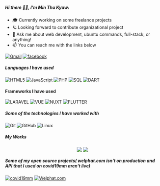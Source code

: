 

##### Hi there 🧑‍💻, I'm Min Thu Kyaw:

-   :mortar_board: Currently working on some freelance projects
-   :ringed_planet: Looking forward to contribute organizational project
-   :speech_balloon: Ask me about web development, ubuntu commands, full-stack, or anything!
-   :mailbox: You can reach me with the links below

[![Gmail](https://img.shields.io/badge/-EMAIL-D14836?style=for-the-badge&logo=gmail&logoColor=white)](mailto:minthukyaw@uit.edu.mm)
[![facebook](https://img.shields.io/badge/-FACEBOOK-0077B5?style=for-the-badge&logo=facebook&logoColor=white)](https://www.facebook.com/min.t.kyaw.3591)

##### Languages I have used

![HTML5](https://img.shields.io/badge/-HTML5-000000?style=flat&logo=HTML5)
![JavaScript](https://img.shields.io/badge/-JavaScript-000000?style=flat&logo=javascript)
![PHP](https://img.shields.io/badge/-php-000000?style=flat&logo=php)
![SQL](https://img.shields.io/badge/-SQL-000000?style=flat&logo=MySQL)
![DART](https://img.shields.io/badge/-Dart-000000?style=flat&logo=Dart)

#### Frameworks I have used

![LARAVEL](https://img.shields.io/badge/-laravel-000000?style=flat&logo=laravel)
![VUE](https://img.shields.io/badge/-VUE%20js-000000?style=flat&logo=Vue.js)
![NUXT](https://img.shields.io/badge/-Nuxt-000000?style=flat&logo=Nuxt.js)
![FLUTTER](https://img.shields.io/badge/-Flutter-000000?style=flat&logo=Flutter)

##### Some of the technologies I have worked with

![Git](https://img.shields.io/badge/-Git-222222?style=flat&logo=git&logoColor=F05032)
![GitHub](https://img.shields.io/badge/-GitHub-222222?style=flat&logo=github&logoColor=FFFFFF)
![Linux](https://img.shields.io/badge/-Linux-222222?style=flat&logo=linux&logoColor=FCC624)

##### My Works

<p align="center">
<img align="center" src="https://github-readme-stats.vercel.app/api/top-langs/?username=thukyaw11&theme=radical&hide_langs_below=1&layout=compact">
<img align="center" src="https://github-readme-stats.vercel.app/api?username=thukyaw11&show_icons=true&theme=radical&line_height=21">
</p>

##### Some of my open source projects( welphat.com isn't on production and API that I used on covid19mm aren't live)

[![covid19mm](<https://img.shields.io/badge/-COVID19 MM-444444?style=flat>)](https://covid19mm.netlify.app/)
[![Welphat.com](<https://img.shields.io/badge/-Welphat.com-444444?style=flat>)](https://welphat.com)




<!--
<br/>
<a href="https://www.usatoday.com/in-depth/graphics/2021/03/20/myanmar-military-coup-protests-violence-deaths-burma-videos/6868486002/">
<p align="center">
  <img src="https://i.imgur.com/6uklVWM.png"/>
</p>
<br/>
<p align="center">
  Raise awareness about serious human right violations by the military and police happening in Myanmar. Help us!
</p>
</a>
-->
